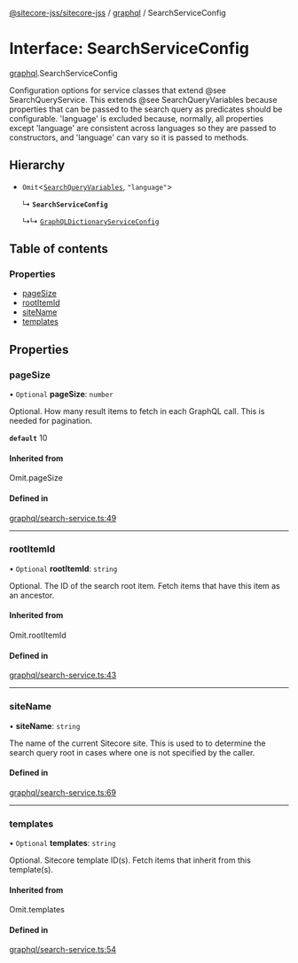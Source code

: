 [@sitecore-jss/sitecore-jss](../README.md) / [graphql](../modules/graphql.md) / SearchServiceConfig

# Interface: SearchServiceConfig

[graphql](../modules/graphql.md).SearchServiceConfig

Configuration options for service classes that extend @see SearchQueryService.
This extends @see SearchQueryVariables because properties that can be passed to the search query
as predicates should be configurable. 'language' is excluded because, normally, all properties
except 'language' are consistent across languages so they are passed to constructors, and
'language' can vary so it is passed to methods.

## Hierarchy

- `Omit`<[`SearchQueryVariables`](../modules/graphql.md#searchqueryvariables), ``"language"``\>

  ↳ **`SearchServiceConfig`**

  ↳↳ [`GraphQLDictionaryServiceConfig`](i18n.GraphQLDictionaryServiceConfig.md)

## Table of contents

### Properties

- [pageSize](graphql.SearchServiceConfig.md#pagesize)
- [rootItemId](graphql.SearchServiceConfig.md#rootitemid)
- [siteName](graphql.SearchServiceConfig.md#sitename)
- [templates](graphql.SearchServiceConfig.md#templates)

## Properties

### pageSize

• `Optional` **pageSize**: `number`

Optional. How many result items to fetch in each GraphQL call. This is needed for pagination.

**`default`** 10

#### Inherited from

Omit.pageSize

#### Defined in

[graphql/search-service.ts:49](https://github.com/Sitecore/jss/blob/695577da/packages/sitecore-jss/src/graphql/search-service.ts#L49)

___

### rootItemId

• `Optional` **rootItemId**: `string`

Optional. The ID of the search root item. Fetch items that have this item as an ancestor.

#### Inherited from

Omit.rootItemId

#### Defined in

[graphql/search-service.ts:43](https://github.com/Sitecore/jss/blob/695577da/packages/sitecore-jss/src/graphql/search-service.ts#L43)

___

### siteName

• **siteName**: `string`

The name of the current Sitecore site. This is used to to determine the search query root
in cases where one is not specified by the caller.

#### Defined in

[graphql/search-service.ts:69](https://github.com/Sitecore/jss/blob/695577da/packages/sitecore-jss/src/graphql/search-service.ts#L69)

___

### templates

• `Optional` **templates**: `string`

Optional. Sitecore template ID(s). Fetch items that inherit from this template(s).

#### Inherited from

Omit.templates

#### Defined in

[graphql/search-service.ts:54](https://github.com/Sitecore/jss/blob/695577da/packages/sitecore-jss/src/graphql/search-service.ts#L54)
